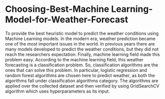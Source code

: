 # Choosing-Best-Machine Learning-Model-for-Weather-Forecast
To provide the best heuristic model to predict the weather conditions using Machine Learning models. In the modern era, weather prediction became one of the most important issues in the world. In previous years there are many models developed to predict the weather conditions, but they did not reach the researchers expectation. Finally, machine learning field made this problem easy. According to the machine learning field, this weather forecasting is a classification problem. So, classification algorithms are the ones that can solve this problem. In particular, logistic regression and random forest algorithms are chosen here to predict weather, as both the algorithms fall under classification algorithms category. The algorithms are applied over the collected dataset and then verified by using GridSearchCV algorithm which uses hyperparameters as its input. 
